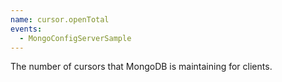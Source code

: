 ```yaml
---
name: cursor.openTotal
events:
  - MongoConfigServerSample
---
```


The number of cursors that MongoDB is maintaining for clients.